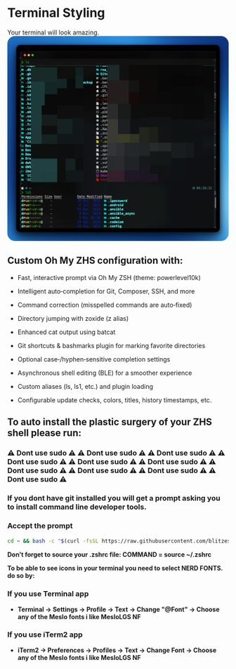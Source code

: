# Terminal Styling

Your terminal will look amazing.![alt text](mac_terminal.png)

## Custom Oh My ZHS configuration with:

- Fast, interactive prompt via Oh My ZSH (theme: powerlevel10k)

- Intelligent auto‑completion for Git, Composer, SSH, and more

- Command correction (misspelled commands are auto‑fixed)

- Directory jumping with zoxide (z alias)

- Enhanced cat output using batcat

- Git shortcuts & bashmarks plugin for marking favorite directories

- Optional case‑/hyphen‑sensitive completion settings

- Asynchronous shell editing (BLE) for a smoother experience

- Custom aliases (ls, ls1, etc.) and plugin loading

- Configurable update checks, colors, titles, history timestamps, etc.

## To auto install the plastic surgery of your ZHS shell please run:

### ⚠️ Dont use sudo ⚠️ ⚠️ Dont use sudo ⚠️ ⚠️ Dont use sudo ⚠️ ⚠️ Dont use sudo ⚠️ ⚠️ Dont use sudo ⚠️ ⚠️ Dont use sudo ⚠️ ⚠️ Dont use sudo ⚠️ ⚠️ Dont use sudo ⚠️ ⚠️ Dont use sudo ⚠️ ⚠️ Dont use sudo ⚠️

### If you dont have git installed you will get a prompt asking you to install command line developer tools. 
### Accept the prompt ###

```bash
cd ~ && bash -c "$(curl -fsSL https://raw.githubusercontent.com/blitzes27/macos/main/terminal_plastic_surgery/mac_auto_install.sh)"
```
**Don’t forget to source your .zshrc file: COMMAND = source ~/.zshrc**

**To be able to see icons in your terminal you need to select NERD FONTS. do so by:**

### If you use Terminal app
* **Terminal -> Settings -> Profile -> Text -> Change "@Font" -> Choose any of the Meslo  fonts i like MesloLGS NF**

### If you use iTerm2 app
* **iTerm2 -> Preferences -> Profiles -> Text -> Change Font -> Choose any of the Meslo  fonts i like MesloLGS NF**
